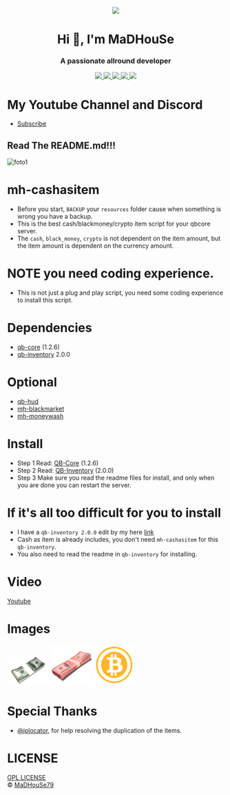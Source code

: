 <p align="center">
    <img width="140" src="https://icons.iconarchive.com/icons/iconarchive/red-orb-alphabet/128/Letter-M-icon.png" />  
    <h1 align="center">Hi 👋, I'm MaDHouSe</h1>
    <h3 align="center">A passionate allround developer </h3>    
</p>

<p align="center">
    <a href="https://github.com/MH-Scripts/mh-cashasitem/issues">
        <img src="https://img.shields.io/github/issues/MH-Scripts/mh-cashasitem"/> 
    </a>
    <a href="https://github.com/MH-Scripts/mh-cashasitem/watchers">
        <img src="https://img.shields.io/github/watchers/MH-Scripts/mh-cashasitem"/> 
    </a> 
    <a href="https://github.com/MH-Scripts/mh-cashasitem/network/members">
        <img src="https://img.shields.io/github/forks/MH-Scripts/mh-cashasitem"/> 
    </a>  
    <a href="https://github.com/MH-Scripts/mh-cashasitem/stargazers">
        <img src="https://img.shields.io/github/stars/MH-Scripts/mh-cashasitem?color=white"/> 
    </a>
    <a href="https://github.com/MH-Scripts/mh-cashasitem/blob/main/LICENSE">
        <img src="https://img.shields.io/github/license/MH-Scripts/mh-cashasitem?color=black"/> 
    </a>      
</p>

# My Youtube Channel and Discord
- [Subscribe](https://www.youtube.com/@MaDHouSe79) 

## Read The README.md!!! 
![foto1](https://naskho.org/images/ReadPlease.gif)

# mh-cashasitem
- Before you start, `BACKUP` your `resources` folder cause when something is wrong you have a backup.
- This is the best cash/blackmoney/crypto item script for your qbcore server.
- The `cash`, `black_money`, `crypto` is not dependent on the item amount, but the item amount is dependent on the currency amount.

# NOTE you need coding experience.
- This is not just a plug and play script, you need some coding experience to install this script.

# Dependencies
- [qb-core](https://github.com/qbcore-framework/qb-core) (1.2.6)
- [qb-inventory](https://github.com/qbcore-framework/qb-inventory) 2.0.0

# Optional
- [qb-hud](https://github.com/qbcore-framework/qb-hud)
- [mh-blackmarket](https://github.com/MaDHouSe79/mh-blackmarket)
- [mh-moneywash](https://github.com/MaDHouSe79/mh-moneywash)

# Install
- Step 1 Read: [QB-Core](https://github.com/MH-Scripts/mh-cashasitem/blob/main/readme/qb-core.md) (1.2.6)
- Step 2 Read: [QB-Inventory](https://github.com/MH-Scripts/mh-cashasitem/blob/main/readme/qb_inventory.md) (2.0.0)
- Step 3 Make sure you read the readme files for install, and only when you are done you can restart the server.

# If it's all too difficult for you to install
- I have a `qb-inventory 2.0.0` edit by my here [link](https://github.com/MaDHouSe79/qb-inventory)
- Cash as item is already includes, you don't need `mh-cashasitem` for this `qb-inventory`.
- You also need to read the readme in `qb-inventory` for installing.

# Video
[Youtube](https://www.youtube.com/watch?v=sWYkV-PeqU4)

# Images
![alttext](https://github.com/MH-Scripts/mh-cashasitem/blob/main/image/cash.png?raw=true)
![alttext](https://github.com/MH-Scripts/mh-cashasitem/blob/main/image/black_money.png?raw=true)
![alttext](https://github.com/MH-Scripts/mh-cashasitem/blob/main/image/crypto.png?raw=true)

# Special Thanks
- [@iplocator](https://github.com/iplocator), for help resolving the duplication of the items.

# LICENSE
[GPL LICENSE](./LICENSE)<br />
&copy; [MaDHouSe79](https://www.youtube.com/@MaDHouSe79)
